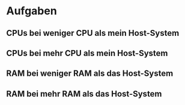 # Aufgaben

## CPUs bei weniger CPU als mein Host-System

## CPUs bei mehr CPU als mein Host-System

## RAM bei weniger RAM als das Host-System

## RAM bei mehr RAM als das Host-System
